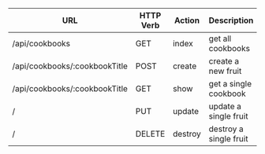 | **URL**     | **HTTP Verb** | **Action** | **Description**             |
| ----------- | ------------- | -------------- | ---------------------- |
| /api/cookbooks     | GET           |    index            | get all cookbooks        |
| /api/cookbooks/:cookbookTitle     | POST          |    create            | create a new fruit     |
| /api/cookbooks/:cookbookTitle  | GET           |    show            | get a single cookbook     |
| / | PUT           |    update            | update a single fruit  |
| / | DELETE        |    destroy            | destroy a single fruit |